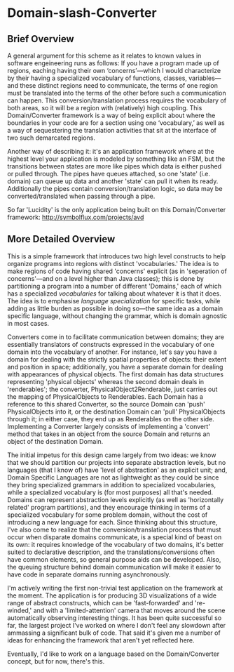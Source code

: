 Domain-slash-Converter
======================

## Brief Overview
A general argument for this scheme as it relates to known values in software engeineering runs as follows: 
If you have a program made up of regions, eaching having their own ‘concerns’—which I would characterize by their having a specialized vocabulary of functions, classes, variables—and these distinct regions need to communicate, the terms of one region must be translated into the terms of the other before such a communication can happen. This conversion/translation process requires the vocabulary of both areas, so it will be a region with (relatively) high coupling. This Domain/Converter framework is a way of being explicit about where the boundaries in your code are for a section using one ‘vocabulary,’ as well as a way of sequestering the translation activities that sit at the interface of two such demarcated regions.

Another way of describing it: it's an application framework where at the highest level your application is modeled by something like an FSM, but the transitions between states are more like pipes which data is either pushed or pulled through. The pipes have queues attached, so one 'state' (i.e. domain) can queue up data and another 'state' can pull it when its ready. Additionally the pipes contain conversion/translation logic, so data may be converted/translated when passing through a pipe.

So far 'Lucidity' is the only application being built on this Domain/Converter framework: http://symbolflux.com/projects/avd


## More Detailed Overview
This is a simple framework that introduces two high level constructs to help organize programs into regions with distinct 'vocabularies.' The idea is to make regions of code having shared 'concerns' explicit (as in 'seperation of concerns'—and on a level higher than Java classes); this is done by partitioning a program into a number of different 'Domains,' each of which has a specialized *vocabularies* for talking about whatever it is that it does. The idea is to emphasise *language specialization* for specific tasks, while adding as little burden as possible in doing so—the same idea as a domain specific language, without changing the grammar, which is domain agnostic in most cases.

Converters come in to facilitate communication between domains; they are essentially translators of constructs expressed in the vocabulary of one domain into the vocabulary of another. For instance, let's say you have a domain for dealing with the strictly spatial properties of objects: their extent and position in space; additionally, you have a separate domain for dealing with appearances of physical objects. The first domain has data structures representing 'physical objects' whereas the second domain deals in 'renderables'; the converter, PhysicalObject2Renderable, just carries out the mapping of PhysicalObjects to Renderables. Each Domain has a reference to this shared Converter, so the source Domain can 'push' PhysicalObjects into it, or the destination Domain can 'pull' PhysicalObjects through it; in either case, they end up as Renderables on the other side. Implementing a Converter largely consists of implementing a 'convert' method that takes in an object from the source Domain and returns an object of the destination Domain.

The initial impetus for this design came largely from two ideas: we know that we should partition our projects into separate abstraction levels, but no languages (that I know of) have 'level of abstraction' as an explicit unit; and, Domain Specific Languages are not as lightweight as they could be since they bring specialized grammars in addition to specialized vocabularies, while a specialized vocabulary is (for most purposes) all that's needed. Domains can represent abstraction levels explicitly (as well as 'horizontally related' program partitions), and they encourage thinking in terms of a specialized vocabulary for some problem domain, without the cost of introducing a new language for each. Since thinking about this structure, I've also come to realize that the conversion/translation process that must occur when disparate domains communicate, is a special kind of beast on its own: it requires knowledge of the vocabulary of two domains, it's better suited to declarative description, and the translations/conversions often have common elements, so general purpose aids can be developed. Also, the queuing structure behind domain communication will make it easier to have code in separate domains running asynchronously.

I'm actively writing the first non-trivial test application on the framework at the moment. The application is for producing 3D visualizations of a wide range of abstract constructs, which can be 'fast-forwarded' and 're-winded,' and with a 'limited-attention' camera that moves around the scene automatically observing interesting things. It has been quite successful so far, the largest project I've worked on where I don't feel any slowdown after ammassing a significant bulk of code. That said it's given me a number of ideas for enhancing the framework that aren't yet reflected here.

Eventually, I'd like to work on a language based on the Domain/Converter concept, but for now, there's this.
